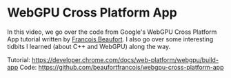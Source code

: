 # WebGPU Cross Platform App

In this video, we go over the code from Google's WebGPU Cross Platform App tutorial written by [Francois Beaufort](https://github.com/beaufortfrancois). I also go over some interesting tidbits I learned (about C++ and WebGPU) along the way.

Tutorial: https://developer.chrome.com/docs/web-platform/webgpu/build-app
Code: https://github.com/beaufortfrancois/webgpu-cross-platform-app
